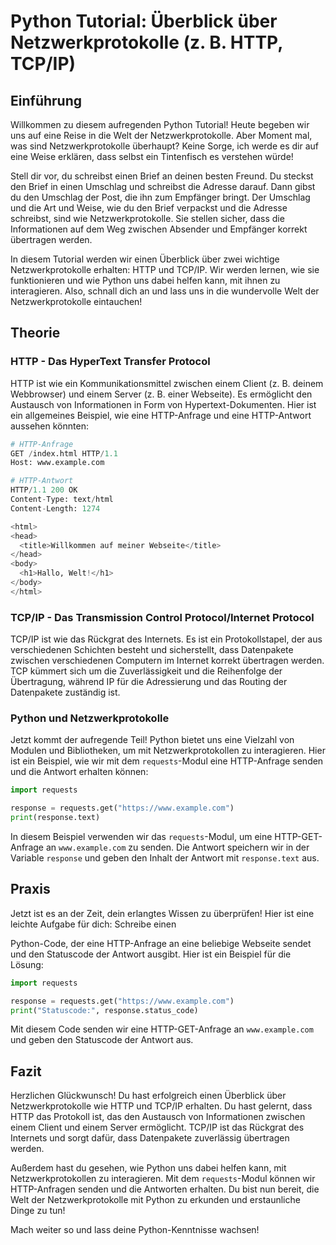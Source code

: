 # Python Tutorial: Überblick über Netzwerkprotokolle (z. B. HTTP, TCP/IP)

## Einführung
Willkommen zu diesem aufregenden Python Tutorial! Heute begeben wir uns auf eine Reise in die Welt der Netzwerkprotokolle. Aber Moment mal, was sind Netzwerkprotokolle überhaupt? Keine Sorge, ich werde es dir auf eine Weise erklären, dass selbst ein Tintenfisch es verstehen würde!

Stell dir vor, du schreibst einen Brief an deinen besten Freund. Du steckst den Brief in einen Umschlag und schreibst die Adresse darauf. Dann gibst du den Umschlag der Post, die ihn zum Empfänger bringt. Der Umschlag und die Art und Weise, wie du den Brief verpackst und die Adresse schreibst, sind wie Netzwerkprotokolle. Sie stellen sicher, dass die Informationen auf dem Weg zwischen Absender und Empfänger korrekt übertragen werden.

In diesem Tutorial werden wir einen Überblick über zwei wichtige Netzwerkprotokolle erhalten: HTTP und TCP/IP. Wir werden lernen, wie sie funktionieren und wie Python uns dabei helfen kann, mit ihnen zu interagieren. Also, schnall dich an und lass uns in die wundervolle Welt der Netzwerkprotokolle eintauchen!

## Theorie
### HTTP - Das HyperText Transfer Protocol
HTTP ist wie ein Kommunikationsmittel zwischen einem Client (z. B. deinem Webbrowser) und einem Server (z. B. einer Webseite). Es ermöglicht den Austausch von Informationen in Form von Hypertext-Dokumenten. Hier ist ein allgemeines Beispiel, wie eine HTTP-Anfrage und eine HTTP-Antwort aussehen könnten:

```python
# HTTP-Anfrage
GET /index.html HTTP/1.1
Host: www.example.com

# HTTP-Antwort
HTTP/1.1 200 OK
Content-Type: text/html
Content-Length: 1274

<html>
<head>
  <title>Willkommen auf meiner Webseite</title>
</head>
<body>
  <h1>Hallo, Welt!</h1>
</body>
</html>
```

### TCP/IP - Das Transmission Control Protocol/Internet Protocol
TCP/IP ist wie das Rückgrat des Internets. Es ist ein Protokollstapel, der aus verschiedenen Schichten besteht und sicherstellt, dass Datenpakete zwischen verschiedenen Computern im Internet korrekt übertragen werden. TCP kümmert sich um die Zuverlässigkeit und die Reihenfolge der Übertragung, während IP für die Adressierung und das Routing der Datenpakete zuständig ist.

### Python und Netzwerkprotokolle
Jetzt kommt der aufregende Teil! Python bietet uns eine Vielzahl von Modulen und Bibliotheken, um mit Netzwerkprotokollen zu interagieren. Hier ist ein Beispiel, wie wir mit dem `requests`-Modul eine HTTP-Anfrage senden und die Antwort erhalten können:

```python
import requests

response = requests.get("https://www.example.com")
print(response.text)
```

In diesem Beispiel verwenden wir das `requests`-Modul, um eine HTTP-GET-Anfrage an `www.example.com` zu senden. Die Antwort speichern wir in der Variable `response` und geben den Inhalt der Antwort mit `response.text` aus.

## Praxis
Jetzt ist es an der Zeit, dein erlangtes Wissen zu überprüfen! Hier ist eine leichte Aufgabe für dich: Schreibe einen

 Python-Code, der eine HTTP-Anfrage an eine beliebige Webseite sendet und den Statuscode der Antwort ausgibt. Hier ist ein Beispiel für die Lösung:

```python
import requests

response = requests.get("https://www.example.com")
print("Statuscode:", response.status_code)
```

Mit diesem Code senden wir eine HTTP-GET-Anfrage an `www.example.com` und geben den Statuscode der Antwort aus.

## Fazit
Herzlichen Glückwunsch! Du hast erfolgreich einen Überblick über Netzwerkprotokolle wie HTTP und TCP/IP erhalten. Du hast gelernt, dass HTTP das Protokoll ist, das den Austausch von Informationen zwischen einem Client und einem Server ermöglicht. TCP/IP ist das Rückgrat des Internets und sorgt dafür, dass Datenpakete zuverlässig übertragen werden.

Außerdem hast du gesehen, wie Python uns dabei helfen kann, mit Netzwerkprotokollen zu interagieren. Mit dem `requests`-Modul können wir HTTP-Anfragen senden und die Antworten erhalten. Du bist nun bereit, die Welt der Netzwerkprotokolle mit Python zu erkunden und erstaunliche Dinge zu tun!

Mach weiter so und lass deine Python-Kenntnisse wachsen!